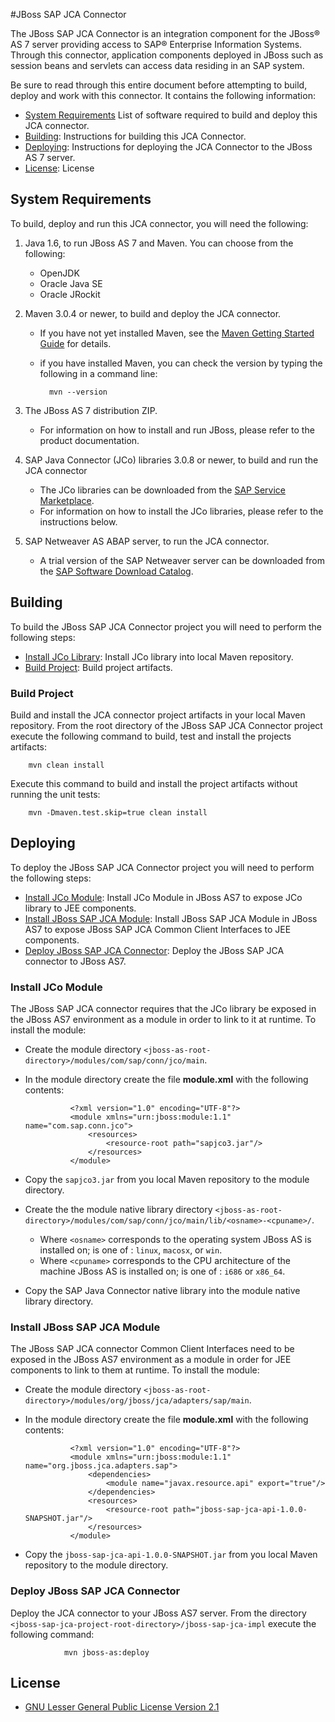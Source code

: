#JBoss SAP JCA Connector

The JBoss SAP JCA Connector is an integration component for the JBoss® AS 7 server providing access to SAP® Enterprise Information Systems.  Through this connector, application components deployed in JBoss such as session beans and servlets can access data residing in an SAP system.

Be sure to read through this entire document before attempting to build, deploy and work with this connector. It contains the following information:

* [System Requirements](#requirements) List of software required to build and deploy this JCA connector.
* [Building](#building): Instructions for building this JCA Connector.
* [Deploying](#deploying): Instructions for deploying the JCA Connector to the JBoss AS 7 server.
* [License](#license): License

<a id="requirements"></a>
## System Requirements

To build, deploy and run this JCA connector, you will need the following:

1. Java 1.6, to run JBoss AS 7 and Maven. You can choose from the following:
	* OpenJDK
	* Oracle Java SE
	* Oracle JRockit

2. Maven 3.0.4 or newer, to build and deploy the JCA connector.
	* If you have not yet installed Maven, see the [Maven Getting Started Guide](http://maven.apache.org/guides/getting-started/index.html) for details.
	* if you have installed Maven, you can check the version by typing the following in a command line:
	
			mvn --version
			
3. The JBoss AS 7 distribution ZIP.
	* For information on how to install and run JBoss, please refer to the product documentation.
	
4. SAP Java Connector (JCo) libraries 3.0.8 or newer, to build and run the JCA connector
	* The JCo libraries can be downloaded from the [SAP Service Marketplace](https://service.sap.com/connectors).
	* For information on how to install the JCo libraries, please refer to the instructions below. 
	
5. SAP Netweaver AS ABAP server, to run the JCA connector.
	* A trial version of the SAP Netweaver server can be downloaded from the [SAP Software Download Catalog](http://www.sdn.sap.com/irj/scn/downloads).

<a id="building"></a>
Building
-----------------------

To build the JBoss SAP JCA Connector project you will need to perform the following steps:

* [Install JCo Library](#installJco2Repo): Install JCo library into local Maven repository.
* [Build Project](#buildProject): Build project artifacts. 

<a id="buildProject"></a>
### Build Project

Build and install the JCA connector project artifacts in your local Maven repository. From the root directory of the JBoss SAP JCA Connector project execute the following command to build, test and install the projects artifacts:

		mvn clean install

Execute this command to build and install the project artifacts without running the unit tests: 

		mvn -Dmaven.test.skip=true clean install

<a id="deploying"></a>
## Deploying

To deploy the JBoss SAP JCA Connector project you will need to perform the following steps:

* [Install JCo Module](#installJcoModule): Install JCo Module in JBoss AS7 to expose JCo library to JEE components.
* [Install JBoss SAP JCA Module](#installJcaModule): Install JBoss SAP JCA Module in JBoss AS7 to expose JBoss SAP JCA Common Client Interfaces to JEE components.
* [Deploy JBoss SAP JCA Connector](#deployJcaConnector): Deploy  the JBoss SAP JCA connector to JBoss AS7.

<a id="installJcoModule"></a>
### Install JCo Module

The JBoss SAP JCA connector requires that the JCo library be exposed in the JBoss AS7 environment as a module in order to link to it at runtime. To install the module:

* Create the module directory `<jboss-as-root-directory>/modules/com/sap/conn/jco/main`.
* In the module directory create the file **module.xml** with the following contents:

				<?xml version="1.0" encoding="UTF-8"?>
				<module xmlns="urn:jboss:module:1.1" name="com.sap.conn.jco">
				    <resources>
				        <resource-root path="sapjco3.jar"/>
				    </resources>
				</module>

* Copy the `sapjco3.jar` from you local Maven repository to the module directory.
* Create the the module native library directory  `<jboss-as-root-directory>/modules/com/sap/conn/jco/main/lib/<osname>-<cpuname>/`.
	* Where `<osname>` corresponds to the operating system JBoss AS is installed on; is one of : `linux`, `macosx`, or `win`.
	* Where `<cpuname>` corresponds to the CPU architecture of the machine JBoss AS is installed on; is one of : `i686` or `x86_64`.
	
* Copy the SAP Java Connector native library into the module native library directory.

<a id="installJcaModule"></a>
### Install JBoss SAP JCA Module

The JBoss SAP JCA connector Common Client Interfaces need to be exposed in the JBoss AS7 environment as a module in order for JEE components to link to them at runtime. To install the module:

* Create the module directory `<jboss-as-root-directory>/modules/org/jboss/jca/adapters/sap/main`.
* In the module directory create the file **module.xml** with the following contents:

				<?xml version="1.0" encoding="UTF-8"?>
				<module xmlns="urn:jboss:module:1.1" name="org.jboss.jca.adapters.sap">
				    <dependencies>
				        <module name="javax.resource.api" export="true"/>
				    </dependencies>
				    <resources>
				        <resource-root path="jboss-sap-jca-api-1.0.0-SNAPSHOT.jar"/>
				    </resources>
				</module>
* Copy the `jboss-sap-jca-api-1.0.0-SNAPSHOT.jar` from you local Maven repository to the module directory.

<a id="deployJcaConnector"></a>
### Deploy JBoss SAP JCA Connector

Deploy the JCA connector to your JBoss AS7 server. From the directory `<jboss-sap-jca-project-root-directory>/jboss-sap-jca-impl` execute the following command:

				mvn jboss-as:deploy

<a id="license"></a>
## License

* [GNU Lesser General Public License Version 2.1](http://www.gnu.org/licenses/lgpl-2.1-standalone.html)

